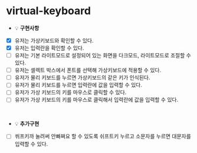 # virtual-keyboard

- 💡 **구현사항**

* [x] 유저는 가상키보드와 확인할 수 있다.
* [x] 유저는 입력란을 확인할 수 있다.
* [ ] 유저는 기본 라이트모드로 설정되어 있는 화면을 다크모드, 라이트모드로 조절할 수 있다.
* [ ] 유저는 셀렉트 박스에서 폰트를 선택해 가상키보드에 적용할 수 있다.
* [ ] 유저가 물리 키보드를 누르면 가상키보드의 같은 키가 인식된다.
* [ ] 유저가 물리 키보드를 누르면 입력란에 값을 입력할 수 있다.
* [ ] 유저가 가상 키보드의 키를 마우스로 클릭할 수 있다.
* [ ] 유저가 가상 키보드의 키를 마우스로 클릭해서 입력란에 값을 입력할 수 있다.

<br/>

- 💡 **추가구현**

* [ ] 쒸프키까 눌려써 안빠쪄요 할 수 있도록 쉬프트키 누르고 소문자를 누르면 대문자를 입력할 수 있다.
